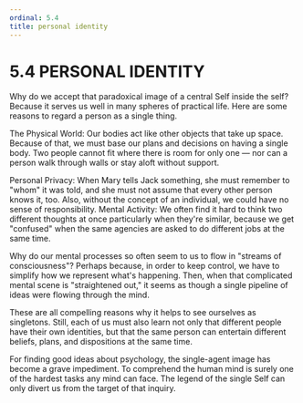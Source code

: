 ```yaml
---
ordinal: 5.4
title: personal identity
---
```


# 5.4 PERSONAL IDENTITY

Why do we accept that paradoxical image of a central Self inside the self? Because it serves us well in many spheres of practical life. Here are some reasons to regard a person as a single thing.

The Physical World: Our bodies act like other objects that take up space. Because of that, we must base our plans and decisions on having a single body. Two people cannot fit where there is room for only one &mdash; nor can a person walk through walls or stay aloft without support.

Personal Privacy: When Mary tells Jack something, she must remember to "whom" it was told, and she must not assume that every other person knows it, too. Also, without the concept of an individual, we could have no sense of responsibility. Mental Activity: We often find it hard to think two different thoughts at once particularly when they're similar, because we get "confused" when the same agencies are asked to do different jobs at the same time.

Why do our mental processes so often seem to us to flow in "streams of consciousness"? Perhaps because, in order to keep control, we have to simplify how we represent what's happening. Then, when that complicated mental scene is "straightened out," it seems as though a single pipeline of ideas were flowing through the mind.

These are all compelling reasons why it helps to see ourselves as singletons. Still, each of us must also learn not only that different people have their own identities, but that the same person can entertain different beliefs, plans, and dispositions at the same time.

For finding good ideas about psychology, the single-agent image has become a grave impediment. To comprehend the human mind is surely one of the hardest tasks any mind can face. The legend of the single Self can only divert us from the target of that inquiry.
